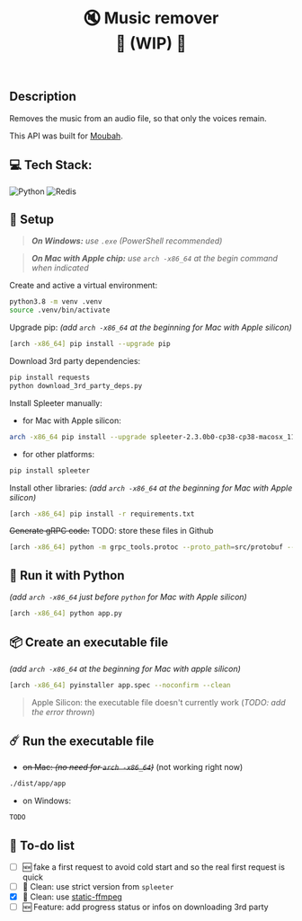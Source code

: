 <h1 align="center">
    🔇 Music remover</br>
    🚧 (WIP) 🚧 </br>
</h1>
</br>

## Description

Removes the music from an audio file, so that only the voices remain.

This API was built for [Moubah](https://github.com/karim-bouchez/moubah).

## 💻 Tech Stack:

![Python](https://img.shields.io/badge/python-3670A0?style=for-the-badge&logo=python&logoColor=ffdd54)
![Redis](https://img.shields.io/badge/redis-%23DD0031.svg?style=for-the-badge&logo=redis&logoColor=white)

## 🔧 Setup

> _**On Windows:** use `.exe` (PowerShell recommended)_

> _**On Mac with Apple chip:** use `arch -x86_64` at the begin command when indicated_

<!-- TODO: check if we cannot install requirements.txt first, then install the rest -->

Create and active a virtual environment:

```bash
python3.8 -m venv .venv
source .venv/bin/activate
```

Upgrade pip: _(add `arch -x86_64` at the beginning for Mac with Apple silicon)_

```bash
[arch -x86_64] pip install --upgrade pip
```

Download 3rd party dependencies:

```bash
pip install requests
python download_3rd_party_deps.py
```

Install Spleeter manually:

-   for Mac with Apple silicon:

```bash
arch -x86_64 pip install --upgrade spleeter-2.3.0b0-cp38-cp38-macosx_11_0_x86_64.whl
```

-   for other platforms:

```bash
pip install spleeter
```

<!-- TODO: check if we really have to add arch -x86_64 everywhere -->

Install other libraries: _(add `arch -x86_64` at the beginning for Mac with Apple silicon)_

```bash
[arch -x86_64] pip install -r requirements.txt
```

~~Generate gRPC code:~~ TODO: store these files in Github

```bash
[arch -x86_64] python -m grpc_tools.protoc --proto_path=src/protobuf --python_out=. --grpc_python_out=. src/protobuf/moubah.proto
```

## 🐍 Run it with Python

_(add `arch -x86_64` just before `python` for Mac with Apple silicon)_

```bash
[arch -x86_64] python app.py
```

## 📦 Create an executable file

_(add `arch -x86_64` at the beginning for Mac with apple silicon)_

```bash
[arch -x86_64] pyinstaller app.spec --noconfirm --clean
```

> Apple Silicon: the executable file doesn't currently work (_TODO: add the error thrown_)

## ☄️ Run the executable file

-   ~~on Mac: _(no need for `arch -x86_64`)_~~ (not working right now)

```bash
./dist/app/app
```

-   on Windows:

```bash
TODO
```

## 🎯 To-do list

-   [ ] 🆕 fake a first request to avoid cold start and so the real first request is quick
-   [ ] 🧼 Clean: use strict version from `spleeter`
-   [x] 🧼 Clean: use [static-ffmpeg](https://pypi.org/project/static-ffmpeg/)
-   [ ] 🆕 Feature: add progress status or infos on downloading 3rd party
